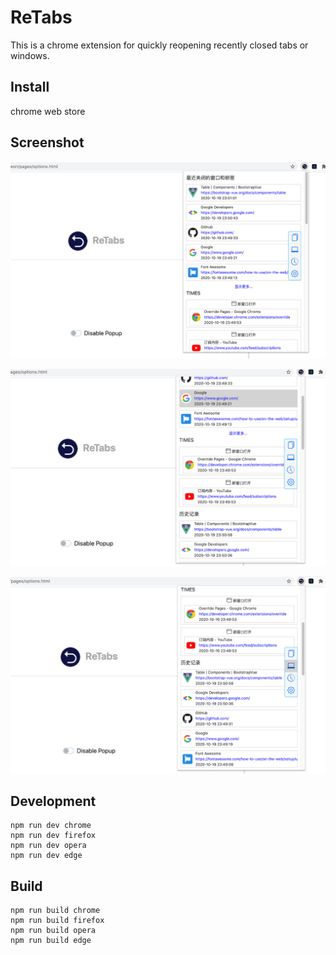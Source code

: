 # ReTabs

This is a chrome extension for quickly reopening recently closed tabs or windows.

## Install

chrome web store

## Screenshot

![](promo/screenshot_1.jpeg)

![](promo/screenshot_2.jpeg)

![](promo/screenshot_3.jpeg)

## Development

    npm run dev chrome
    npm run dev firefox
    npm run dev opera
    npm run dev edge

## Build

    npm run build chrome
    npm run build firefox
    npm run build opera
    npm run build edge
